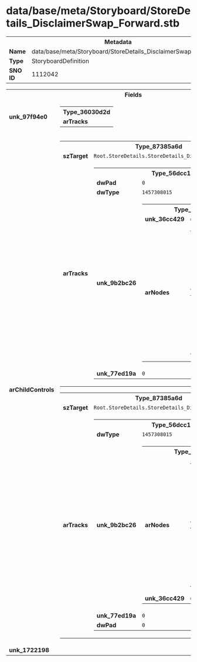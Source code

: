 <h1>data/base/meta/Storyboard/StoreDetails_DisclaimerSwap_Forward.stb</h1><table><tr><th colspan="100%">Metadata</th></tr><tr><td><b>Name</b></td><td>data/base/meta/Storyboard/StoreDetails_DisclaimerSwap_Forward.stb</td></tr><tr><td><b>Type</b></td><td>StoryboardDefinition</td></tr><tr><td><b>SNO ID</b></td><td>1112042</td></tr></table>

<table><tr><th colspan="100%">Fields</th></tr><tr><td><b>unk_97f94e0</b></td><td><table><tr><th colspan="100%">Type_36030d2d</th></tr><tr><td><b>arTracks</b></td><td></td></tr></table>

</td></tr><tr><td><b>arChildControls</b></td><td><table><tr><th colspan="100%">Type_87385a6d</th></tr><tr><td><b>szTarget</b></td><td><code>Root.StoreDetails.StoreDetails_Disclaimer_1</code></td></tr><tr><td><b>arTracks</b></td><td><table><tr><th colspan="100%">Type_56dcc16f</th></tr><tr><td><b>dwPad</b></td><td><code>0</code></td></tr><tr><td><b>dwType</b></td><td><code>1457308015</code></td></tr><tr><td><b>unk_9b2bc26</b></td><td><table><tr><th colspan="100%">Type_80554fed</th></tr><tr><td><b>unk_36cc429</b></td><td><code>0</code>
<code>1</code>
</td></tr><tr><td><b>arNodes</b></td><td><table><tr><th colspan="100%">Type_38be9c1</th></tr><tr><td><b>dwType</b></td><td><code>59500993</code></td></tr><tr><td><b>flTime</b></td><td><code>0</code></td></tr><tr><td><b>dwPad</b></td><td><code>0</code></td></tr><tr><td><b>tValue</b></td><td><code>255</code></td></tr><tr><td><b>eEasing</b></td><td><code>0</code></td></tr></table>


<table><tr><th colspan="100%">Type_38be9c1</th></tr><tr><td><b>flTime</b></td><td><code>0.5</code></td></tr><tr><td><b>dwPad</b></td><td><code>0</code></td></tr><tr><td><b>tValue</b></td><td><code>0</code></td></tr><tr><td><b>eEasing</b></td><td><code>0</code></td></tr><tr><td><b>dwType</b></td><td><code>59500993</code></td></tr></table>


</td></tr></table>

</td></tr><tr><td><b>unk_77ed19a</b></td><td><code>0</code></td></tr></table>


</td></tr></table>


<table><tr><th colspan="100%">Type_87385a6d</th></tr><tr><td><b>szTarget</b></td><td><code>Root.StoreDetails.StoreDetails_Disclaimer_2</code></td></tr><tr><td><b>arTracks</b></td><td><table><tr><th colspan="100%">Type_56dcc16f</th></tr><tr><td><b>dwType</b></td><td><code>1457308015</code></td></tr><tr><td><b>unk_9b2bc26</b></td><td><table><tr><th colspan="100%">Type_80554fed</th></tr><tr><td><b>arNodes</b></td><td><table><tr><th colspan="100%">Type_38be9c1</th></tr><tr><td><b>dwType</b></td><td><code>59500993</code></td></tr><tr><td><b>flTime</b></td><td><code>0</code></td></tr><tr><td><b>dwPad</b></td><td><code>0</code></td></tr><tr><td><b>tValue</b></td><td><code>0</code></td></tr><tr><td><b>eEasing</b></td><td><code>0</code></td></tr></table>


<table><tr><th colspan="100%">Type_38be9c1</th></tr><tr><td><b>tValue</b></td><td><code>255</code></td></tr><tr><td><b>eEasing</b></td><td><code>0</code></td></tr><tr><td><b>dwType</b></td><td><code>59500993</code></td></tr><tr><td><b>flTime</b></td><td><code>0.5</code></td></tr><tr><td><b>dwPad</b></td><td><code>0</code></td></tr></table>


</td></tr><tr><td><b>unk_36cc429</b></td><td><code>0</code>
<code>1</code>
</td></tr></table>

</td></tr><tr><td><b>unk_77ed19a</b></td><td><code>0</code></td></tr><tr><td><b>dwPad</b></td><td><code>0</code></td></tr></table>


</td></tr></table>


</td></tr><tr><td><b>unk_1722198</b></td><td></td></tr></table>

